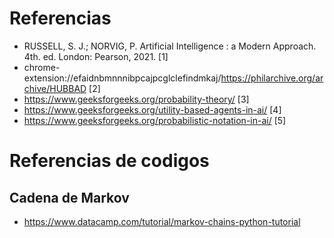 # Referencias

- RUSSELL, S. J.; NORVIG, P. Artificial Intelligence : a Modern Approach. 4th. ed. London: Pearson, 2021. [1]
- chrome-extension://efaidnbmnnnibpcajpcglclefindmkaj/https://philarchive.org/archive/HUBBAD [2]
- https://www.geeksforgeeks.org/probability-theory/ [3]
- https://www.geeksforgeeks.org/utility-based-agents-in-ai/ [4]
- https://www.geeksforgeeks.org/probabilistic-notation-in-ai/ [5]

# Referencias de codigos
## Cadena de Markov
- https://www.datacamp.com/tutorial/markov-chains-python-tutorial